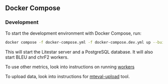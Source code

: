 ## Docker Compose

### Development

To start the development environment with Docker Compose, run:

```bash
docker compose -f docker-compose.yml -f docker-compose.dev.yml up --build
```

This will start the Litestar server and a PostgreSQL database. It will also start BLEU and chrF2 workers.

To use other metrics, look into instructions on running [workers](./worker)

To upload data, look into instructions for [mteval-upload](./mteval_upload) tool.

